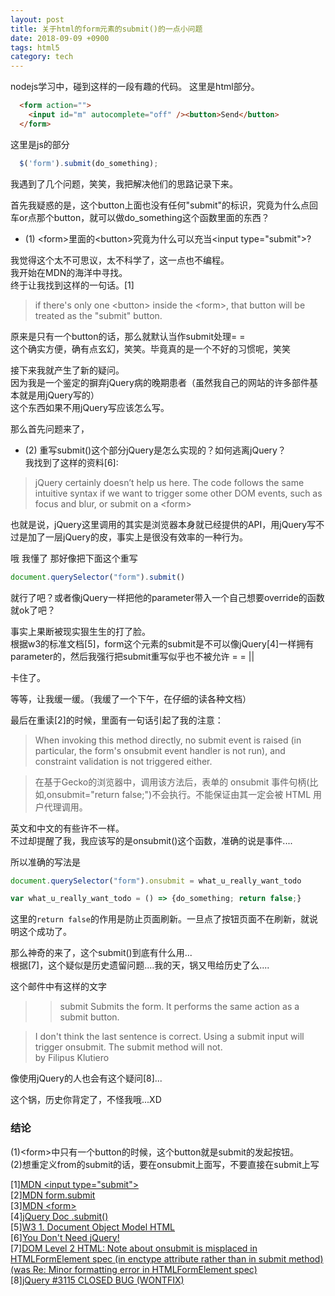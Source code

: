 ```yaml
---
layout: post
title: 关于html的form元素的submit()的一点小问题
date: 2018-09-09 +0900
tags: html5
category: tech
---
```


nodejs学习中，碰到这样的一段有趣的代码。 
这里是html部分。  
```html
  <form action="">
    <input id="m" autocomplete="off" /><button>Send</button>
  </form>
```
这里是js的部分  
```js
  $('form').submit(do_something);
```
我遇到了几个问题，笑笑，我把解决他们的思路记录下来。  

首先我疑惑的是，这个button上面也没有任何"submit"的标识，究竟为什么点回车or点那个button，就可以做do_something这个函数里面的东西？

- (1) \<form\>里面的\<button\>究竟为什么可以充当\<input type=\"submit\"\>?

我觉得这个太不可思议，太不科学了，这一点也不编程。  
我开始在MDN的海洋中寻找。  
终于让我找到这样的一句话。[1]

> if there's only one \<button\> inside the \<form\>, that button will be treated as the "submit" button. 

原来是只有一个button的话，那么就默认当作submit处理= =  
这个确实方便，确有点玄幻，笑笑。毕竟真的是一个不好的习惯呢，笑笑

接下来我就产生了新的疑问。  
因为我是一个鉴定的摒弃jQuery病的晚期患者（虽然我自己的网站的许多部件基本就是用jQuery写的）  
这个东西如果不用jQuery写应该怎么写。

那么首先问题来了，
- (2) 重写submit()这个部分jQuery是怎么实现的？如何逃离jQuery？  
我找到了这样的资料[6]:

> jQuery certainly doesn’t help us here. The code follows the same intuitive syntax if we want to trigger some other DOM events, such as focus and blur, or submit on a \<form\>

也就是说，jQuery这里调用的其实是浏览器本身就已经提供的API，用jQuery写不过是加了一层jQuery的皮，事实上是很没有效率的一种行为。

哦 我懂了 那好像把下面这个重写
```js
document.querySelector("form").submit()
```
就行了吧？或者像jQuery一样把他的parameter带入一个自己想要override的函数就ok了吧？

事实上果断被现实狠生生的打了脸。   
根据w3的标准文档[5]，form这个元素的submit是不可以像jQuery[4]一样拥有parameter的，然后我强行把submit重写似乎也不被允许 = = ||

卡住了。

等等，让我缓一缓。（我缓了一个下午，在仔细的读各种文档）

最后在重读[2]的时候，里面有一句话引起了我的注意：

> When invoking this method directly, no submit event is raised (in particular, the form's onsubmit event handler is not run),  and constraint validation is not triggered either.

> 在基于Gecko的浏览器中，调用该方法后，表单的 onsubmit 事件句柄(比如,onsubmit="return false;")不会执行。不能保证由其一定会被 HTML 用户代理调用。

英文和中文的有些许不一样。  
不过却提醒了我，我应该写的是onsubmit()这个函数，准确的说是事件....

所以准确的写法是
```js
document.querySelector("form").onsubmit = what_u_really_want_todo

var what_u_really_want_todo = () => {do_something; return false;}
```

这里的```return false```的作用是防止页面刷新。一旦点了按钮页面不在刷新，就说明这个成功了。

那么神奇的来了，这个submit()到底有什么用...  
根据[7]，这个疑似是历史遗留问题....我的天，锅又甩给历史了么....

这个邮件中有这样的文字
>  > submit
>  >     Submits the form. It performs the same action as a submit button.

>I don't think the last sentence is correct. Using a submit input will 
trigger onsubmit. The submit method will not.  
> by Filipus Klutiero

像使用jQuery的人也会有这个疑问[8]...

这个锅，历史你背定了，不怪我哦...XD

### 结论

(1)\<form\>中只有一个button的时候，这个button就是submit的发起按钮。  
(2)想重定义from的submit的话，要在onsubmit上面写，不要直接在submit上写  


[1][MDN \<input type=\"submit\"\>](https://developer.mozilla.org/en-US/docs/Web/HTML/Element/input/submit)  
[2][MDN form.submit](https://developer.mozilla.org/zh-CN/docs/Web/API/HTMLFormElement/submit)  
[3][MDN \<form\>](https://developer.mozilla.org/en-US/docs/Web/HTML/Element/form)  
[4][jQuery Doc .submit\(\)](https://api.jquery.com/submit/)  
[5][W3 1. Document Object Model HTML](https://www.w3.org/TR/DOM-Level-2-HTML/html.html#ID-76767676)  
[6][You Don't Need jQuery!](https://blog.garstasio.com/you-dont-need-jquery/events/)  
[7][DOM Level 2 HTML: Note about onsubmit is misplaced in HTMLFormElement spec (in enctype attribute rather than in submit method) (was Re: Minor formatting error in HTMLFormElement spec)](http://lists.w3.org/Archives/Public/www-dom/2012JanMar/0011.html)  
[8][jQuery #3115 CLOSED BUG (WONTFIX)](https://bugs.jquery.com/ticket/3115)
